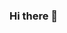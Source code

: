 ### Hi there 👋

<!--
**LightningChiang/lightningchiang** is a ✨ _special_ ✨ repository because its `README.md` (this file) appears on your GitHub profile.

### About the Project
This project is developing a website for online lab inventories sharing. The entire coding is open-source. However, the data published on this website is licensed, you must contact us to get access before use.

### License
Distributed under the MIT License. 

### Acknowledgments
The sincere gratitude goes to Mr. Jinbo LI for helping to establish this website.
